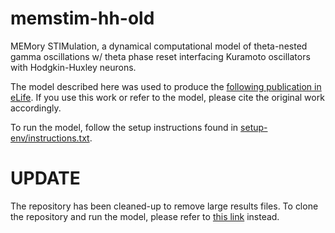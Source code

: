 # memstim-hh-old
MEMory STIMulation, a dynamical computational model of theta-nested gamma oscillations w/ theta phase reset interfacing Kuramoto oscillators with Hodgkin-Huxley neurons.

The model described here was used to produce the [following publication in eLife](https://elifesciences.org/articles/87356). If you use this work or refer to the model, please cite the original work accordingly.

To run the model, follow the setup instructions found in [setup-env/instructions.txt](setup-env/instructions.txt).

# UPDATE
The repository has been cleaned-up to remove large results files. To clone the repository and run the model, please refer to [this link](https://github.com/NikVard/memstim-hh-updated) instead.
